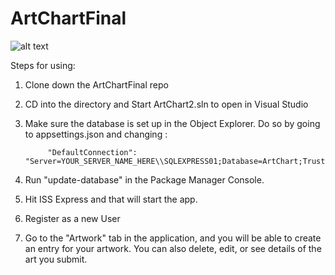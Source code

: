 # ArtChartFinal


![alt text](https://imgur.com/xWxwxkT "Logo Title Text 1")

Steps for using:

1. Clone down the ArtChartFinal repo

2. CD into the directory and Start ArtChart2.sln to open in Visual Studio

3. Make sure the database is set up in the Object Explorer. Do so by going to appsettings.json and changing :  

            "DefaultConnection": "Server=YOUR_SERVER_NAME_HERE\\SQLEXPRESS01;Database=ArtChart;Trusted_Connection=True;"
            
4. Run "update-database" in the Package Manager Console.
            
5. Hit ISS Express and that will start the app.

6. Register as a new User

7. Go to the "Artwork" tab in the application, and you will be able to create an entry for your artwork. You can also delete, edit, or see details of the art you submit.
